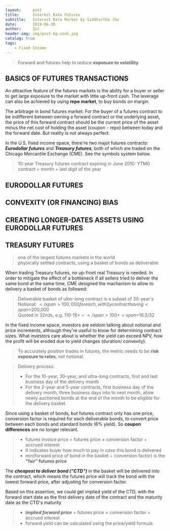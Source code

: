 ```yaml
---
layout:     post
title:      Interest Rate Futures
subtitle:   Interest Rate Market by Siddhartha Jha
date:       2019-06-30
author:     Zcc
header-img: img/post-bg-cook.jpg
catalog: true
tags:
    - Fixed Income
---
```


> Forward and futures help to reduce **exposure to volatility**

## BASICS OF FUTURES TRANSACTIONS

An attractive feature of the futures markets is the ability for a buyer or seller to get large exposure to the market with little up-front cash. The leverage can also be achieved by using **repo market**, to buy bonds on margin.

The arbitrage in bond futures market: For the buyer of a futures contract to be indifferent between owning a forward contract or the underlying asset, the price of this forward contract should be the current price of the asset minus the net cost of holding the asset (coupon - repo) between today and the forward date. But reality is not always perfect. 

In the U.S. fixed income space, there're two majot futures contracts: ***Eurodollar futures*** and ***Treasury futures***, both of which are traded on the Chicago Mercantile Exchange (CME). See the symbols system below. 
> 10-year Treasury futures contract expiring in June 2010: YTM0  
> contract + month + last digit of the year

## EURODOLLAR FUTURES

## CONVEXITY (OR FINANCING) BIAS

## CREATING LONGER-DATES ASSETS USING EURODOLLAR FUTURES

## TREASURY FUTURES

> one of the largest futures markets in the world  
> physically settled contracts, using a basket of bonds as deliverable  

When trading Treasury futures, no up-front real Treasury is needed. In order to mitigate the effect of a bottleneck if all sellers tried to deliver the same bond at the same time, CME designed the machanism to allow to delivery a basket of bonds as followed: 

> Deliverable basket of ulter-long contract is a subset of 30-year's  
> Notional: <span>$</span>100,000 for each, with 2y contract having <span>$</span>200,000  
> Quoted in 32nds, e.g. 110-16+ = <span>$</span>100 + <span>$</span>16.5/32  

In the fixed income space, investors are seldom talking about notional and price increments, although they're useful to know for determining contract sizes. What investors care about is whether the yield can exceed NPV, how the profit will be eroded due to yield changes (duration/ convexity).
> To accurately position trades in futures, the metric needs to be **risk exposure to rates**, not notional.  

> Delivery process: 
> * For the 10-year, 30-year, and ultra-long contracts, first and last business day of the delivery month
> * For the 2-year and 5-year contracts, first business day of the delivery month, three business days into to next month, allow newly auctioned bonds at the end of the month to be eligible for the delivery basket. 

Since using a basket of bonds, but futures contract only has one price, conversion factor is required for each deliverable bonds, to convert price between each bonds and standard bonds (6% yield). So **coupon differences** are no longer relevant. 
> * futures invoice price = futures price $\times$ conversion factor + accrued interest
> * It indicates buyer how much to pay *in case* this bond is delivered
> * min(forward price of bond in the basket $\div$ conversion factor) is the **"fair" futures price**

The ***cheapest to deliver bond ("CTD")*** in the basket will be delivered into the contract, which means the futures price will track the bond with the lowest
forward price, after adjusting for conversion factor. 

Based on this assertion, we could get implied yield of the CTD, with the forward start date as the first delivery date of the contract and the maturity date as the CTD's maturity
> * ***implied forward price*** = futures price $\times$ conversion factor + accrued interest
> * forward yield can be calculated using the price/yield formula




